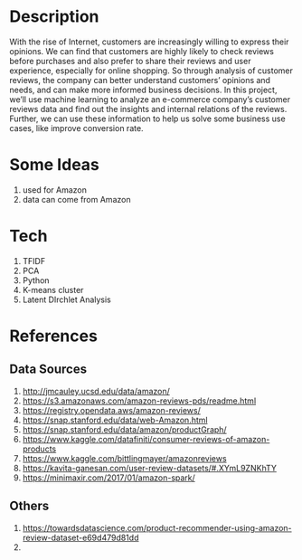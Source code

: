 # Description

With the rise of Internet, customers are increasingly willing to express their opinions. We can find that customers are highly likely to check reviews before purchases and also prefer to share their reviews and user experience, especially for online shopping. So through analysis of customer reviews, the company can better understand customers’ opinions and needs, and can make more informed business decisions. In this project, we’ll use machine learning to analyze an e-commerce company’s customer reviews data and find out the insights and internal relations of the reviews. Further, we can use these information to help us solve some business use cases, like improve conversion rate.

# Some Ideas

1. used for Amazon
2. data can come from Amazon

# Tech

1. TFIDF
2. PCA
3. Python
4. K-means cluster
5. Latent DIrchlet Analysis

# References

## Data Sources

1. http://jmcauley.ucsd.edu/data/amazon/
2. https://s3.amazonaws.com/amazon-reviews-pds/readme.html
3. https://registry.opendata.aws/amazon-reviews/
4. https://snap.stanford.edu/data/web-Amazon.html
5. https://snap.stanford.edu/data/amazon/productGraph/
6. https://www.kaggle.com/datafiniti/consumer-reviews-of-amazon-products
7. https://www.kaggle.com/bittlingmayer/amazonreviews
8. https://kavita-ganesan.com/user-review-datasets/#.XYmL9ZNKhTY
9. https://minimaxir.com/2017/01/amazon-spark/

## Others

1. https://towardsdatascience.com/product-recommender-using-amazon-review-dataset-e69d479d81dd
2.